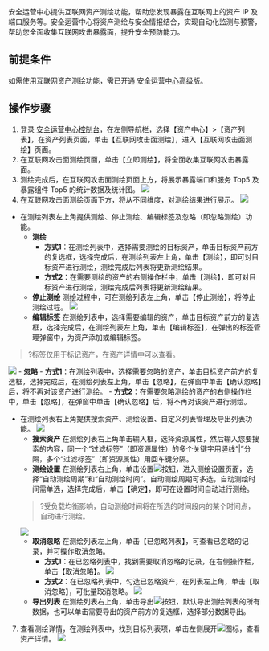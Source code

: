 安全运营中心提供互联网资产测绘功能，帮助您发现暴露在互联网上的资产 IP 及端口服务等。安全运营中心将资产测绘与安全情报结合，实现自动化监测与预警，帮助您全面收集互联网攻击暴露面，提升安全预防能力。
## 前提条件
如需使用互联网资产测绘功能，需已开通 [安全运营中心高级版](https://buy.cloud.tencent.com/soc)。
## 操作步骤
1. 登录 [安全运营中心控制台](https://console.cloud.tencent.com/ssav2/assets/map)，在左侧导航栏，选择【资产中心】>【资产列表】，在资产列表页面，单击【互联网攻击面测绘】，进入【互联网攻击面测绘】页面。
2. 在互联网攻击面测绘页面，单击【立即测绘】，将全面收集互联网攻击暴露面。
3. 测绘完成后，在互联网攻击面测绘页面上方，将展示暴露端口和服务 Top5 及暴露组件 Top5 的统计数据及统计图。
![](https://main.qcloudimg.com/raw/05a4ed8e738521df58ed52115c90ee25.png)
4. 在互联网攻击面测绘页面下方，将从不同维度，对测绘结果进行展示。
![](https://main.qcloudimg.com/raw/51db490ed06d7357cb23a2a4fcac8086.png)
- 在测绘列表左上角提供测绘、停止测绘、编辑标签及忽略（即忽略测绘）功能。
	- **测绘**
		- **方式1**：在测绘列表中，选择需要测绘的目标资产，单击目标资产前方的复选框，选择完成后，在测绘列表左上角，单击【测绘】，即可对目标资产进行测绘，测绘完成后列表将更新测绘结果。
		- **方式2**：在需要测绘的资产的右侧操作栏中，单击【测绘】，即可对目标资产进行测绘，测绘完成后列表将更新测绘结果。
	- **停止测绘**
测绘过程中，可在测绘列表左上角，单击【停止测绘】，将停止测绘过程。
![](https://main.qcloudimg.com/raw/8b1b13b9ad41de5752e06f3326821085.png)
	- **编辑标签**
在测绘列表中，选择需要编辑的资产，单击目标资产前方的复选框，选择完成后，在测绘列表左上角，单击【编辑标签】，在弹出的标签管理弹窗中，为资产添加或编辑标签。
>?标签仅用于标记资产，在资产详情中可以查看。
>
![](https://main.qcloudimg.com/raw/8f852267795d5aa59d095150b291ec68.png)
	- **忽略**
		- **方式1**：在测绘列表中，选择需要忽略的资产，单击目标资产前方的复选框，选择完成后，在测绘列表左上角，单击【忽略】，在弹窗中单击【确认忽略】后，将不再对该资产进行测绘。
		- **方式2**：在需要忽略测绘的资产的右侧操作栏中，单击【忽略】，在弹窗中单击【确认忽略】后，将不再对该资产进行测绘。
- 在测绘列表右上角提供搜索资产、测绘设置、自定义列表管理及导出列表功能。
![](https://main.qcloudimg.com/raw/ced2f3b3fd3d8fa8282b7e9ea18badd8.png)
	- **搜索资产**
	在测绘列表右上角单击输入框，选择资源属性，然后输入您要搜索的内容，同一个“过滤标签”（即资源属性）的多个关键字用竖线“|”分隔，多个“过滤标签”（即资源属性）用回车键分隔。
	- **测绘设置**
	在测绘列表右上角，单击设置<img src= "https://main.qcloudimg.com/raw/28f2bfe46373d488d335fa9af4599747.png" style="margin:0;">按钮，进入测绘设置页面，选择“自动测绘周期”和“自动测绘时间”。自动测绘周期可多选，自动测绘时间需单选，选择完成后，单击【确定】，即可在设置时间自动进行测绘。
	>?受负载均衡影响，自动测绘时间将在所选的时间段内的某个时间点，自动进行测绘。
	>
	![](https://main.qcloudimg.com/raw/f74f99d020dbf4184d2b011e6160e55b.png)
	- **取消忽略**
	在测绘列表左上角，单击【已忽略列表】，可查看已忽略的记录，并可操作取消忽略。
		- **方式1**：在已忽略列表中，找到需要取消忽略的记录，在右侧操作栏，单击【取消忽略】。
![](https://main.qcloudimg.com/raw/a631634020764f8be114ac4cc84f0d3d.png)
		- **方式2**：在已忽略列表中，勾选已忽略资产，在列表左上角，单击【取消忽略】，可批量取消忽略。
		![](https://main.qcloudimg.com/raw/e3770c814993b155077d7b6b5cddd7d9.png)
	- **导出列表**
	在测绘列表右上角，单击导出<img src= "https://main.qcloudimg.com/raw/5d6f28083f0484b4f0cb46b9c32717b5.png" style="margin:0;">按钮，默认导出测绘列表的所有数据，也可以单击需要导出的资产前方的复选框，选择部分数据导出。
7. 查看测绘详情，在测绘列表中，找到目标列表项，单击左侧展开<img src= "https://main.qcloudimg.com/raw/d67d2002a9522747173d6befd8338c91.png" style="margin:0;">图标，查看资产详情。
![](https://main.qcloudimg.com/raw/a641be0fa8acd7a06d8c0928640672a1.png)
